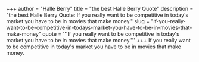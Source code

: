 +++
author = "Halle Berry"
title = "the best Halle Berry Quote"
description = "the best Halle Berry Quote: If you really want to be competitive in today's market you have to be in movies that make money."
slug = "if-you-really-want-to-be-competitive-in-todays-market-you-have-to-be-in-movies-that-make-money"
quote = '''If you really want to be competitive in today's market you have to be in movies that make money.'''
+++
If you really want to be competitive in today's market you have to be in movies that make money.
